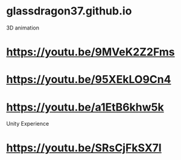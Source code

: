 # glassdragon37.github.io

3D animation 
#    https://youtu.be/9MVeK2Z2Fms
#    https://youtu.be/95XEkLO9Cn4
#    https://youtu.be/a1EtB6khw5k

Unity Experience
#    https://youtu.be/SRsCjFkSX7I
